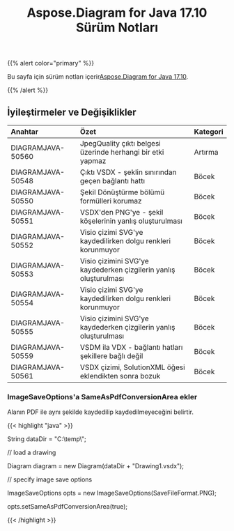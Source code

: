 ﻿---
title: Aspose.Diagram for Java 17.10 Sürüm Notları
type: docs
weight: 30
url: /tr/java/aspose-diagram-for-java-17-10-release-notes/
---
{{% alert color="primary" %}} 

 Bu sayfa için sürüm notları içerir[Aspose.Diagram for Java 17.10](https://docs.aspose.com/diagram/java/aspose-diagram-for-java-17-10-release-notes/).

{{% /alert %}} 
## **İyileştirmeler ve Değişiklikler**

|**Anahtar**|**Özet**|**Kategori**|
|:- |:- |:- |
|DIAGRAMJAVA-50560|JpegQuality çıktı belgesi üzerinde herhangi bir etki yapmaz|Artırma|
|DIAGRAMJAVA-50548|Çıktı VSDX - şeklin sınırından geçen bağlantı hattı|Böcek|
|DIAGRAMJAVA-50550|Şekil Dönüştürme bölümü formülleri korumaz|Böcek|
|DIAGRAMJAVA-50551|VSDX'den PNG'ye - şekil köşelerinin yanlış oluşturulması|Böcek|
|DIAGRAMJAVA-50552|Visio çizimi SVG'ye kaydedilirken dolgu renkleri korunmuyor|Böcek|
|DIAGRAMJAVA-50553|Visio çizimini SVG'ye kaydederken çizgilerin yanlış oluşturulması|Böcek|
|DIAGRAMJAVA-50554|Visio çizimi SVG'ye kaydedilirken dolgu renkleri korunmuyor|Böcek|
|DIAGRAMJAVA-50555|Visio çizimini SVG'ye kaydederken çizgilerin yanlış oluşturulması|Böcek|
|DIAGRAMJAVA-50559|VSDM ila VDX - bağlantı hatları şekillere bağlı değil|Böcek|
|DIAGRAMJAVA-50561|VSDX çizimi, SolutionXML öğesi eklendikten sonra bozuk|Böcek|
### **ImageSaveOptions'a SameAsPdfConversionArea ekler**
Alanın PDF ile aynı şekilde kaydedilip kaydedilmeyeceğini belirtir.

{{< highlight "java" >}}

 String dataDir = "C:\\temp\\";

// load a drawing

Diagram diagram = new Diagram(dataDir + "Drawing1.vsdx");

// specify image save options

ImageSaveOptions opts = new ImageSaveOptions(SaveFileFormat.PNG);

opts.setSameAsPdfConversionArea(true);

{{< /highlight >}}
